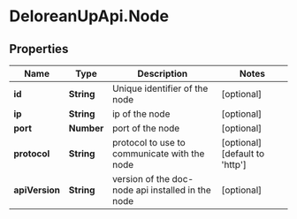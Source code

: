 # DeloreanUpApi.Node

## Properties
Name | Type | Description | Notes
------------ | ------------- | ------------- | -------------
**id** | **String** | Unique identifier of the node | [optional] 
**ip** | **String** | ip of the node | [optional] 
**port** | **Number** | port of the node | [optional] 
**protocol** | **String** | protocol to use to communicate with the node | [optional] [default to &#39;http&#39;]
**apiVersion** | **String** | version of the doc-node api installed in the node | [optional] 


